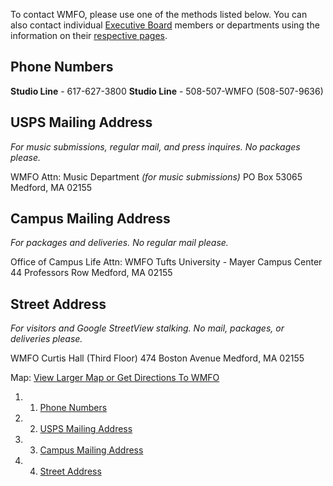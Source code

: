 To contact WMFO, please use one of the methods listed below. You can also contact individual [Executive Board](https://wiki.wmfo.org/Executive_Board "Executive Board") members or departments using the information on their [respective pages](https://wiki.wmfo.org/Executive_Board "Executive Board").

Phone Numbers
-------------

**Studio Line** - 617-627-3800
 **Studio Line** - 508-507-WMFO (508-507-9636)

USPS Mailing Address
--------------------

*For music submissions, regular mail, and press inquires. No packages please.*

WMFO
 Attn: Music Department *(for music submissions)*
 PO Box 53065
 Medford, MA 02155

Campus Mailing Address
----------------------

*For packages and deliveries. No regular mail please.*

Office of Campus Life
 Attn: WMFO
 Tufts University - Mayer Campus Center
 44 Professors Row
 Medford, MA 02155

Street Address
--------------

*For visitors and Google StreetView stalking. No mail, packages, or deliveries please.*

WMFO
 Curtis Hall (Third Floor)
 474 Boston Avenue
 Medford, MA 02155

Map:
 [View Larger Map or Get Directions To WMFO](http://maps.google.com/maps?ie=UTF8&cid=0,0,467203714399538163&fb=1&hnear=Medford,+MA&gl=us&daddr=474+Boston+Avenue,+Medford,+MA+02155&geocode=6191402503125556213,42.406782,-71.116682&ei=mutnTLGZC8L78Aa9sNSzBA&ved=0CBQQngIwAA&ll=42.406782,-71.116682&spn=0.006295,0.008526&source=embed "http://maps.google.com/maps?ie=UTF8&cid=0,0,467203714399538163&fb=1&hnear=Medford,+MA&gl=us&daddr=474+Boston+Avenue,+Medford,+MA+02155&geocode=6191402503125556213,42.406782,-71.116682&ei=mutnTLGZC8L78Aa9sNSzBA&ved=0CBQQngIwAA&ll=42.406782,-71.116682&spn=0.006295,0.008526&source=embed")

1.  1. [Phone Numbers](#Phone_Numbers)
2.  2. [USPS Mailing Address](#USPS_Mailing_Address)
3.  3. [Campus Mailing Address](#Campus_Mailing_Address)
4.  4. [Street Address](#Street_Address)

